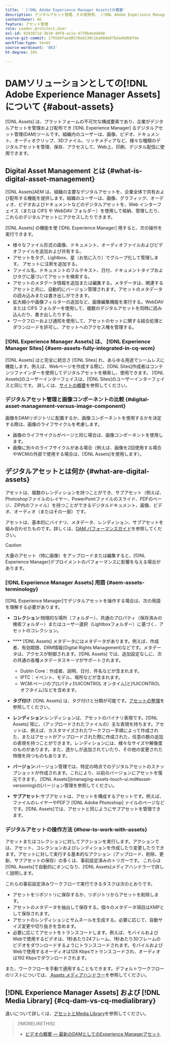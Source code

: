 ```yaml
---
title: ' [!DNL Adobe Experience Manager Assets]の概要'
description: デジタルアセット管理、その使用例、 [!DNL Adobe Experience Manager Asset] 機能について説明します。
contentOwner: AG
feature: アセット管理
role: Leader,Architect,User
exl-id: 9292871d-3b10-49f8-ac1a-4770b4e44048
source-git-commit: 1795b0faed0570e8130c1ba60de07bda49db8fde
workflow-type: tm+mt
source-wordcount: '863'
ht-degree: 34%

---
```


# DAMソリューションとしての[!DNL Adobe Experience Manager Assets]について {#about-assets}

[!DNL Assets] は、プラットフォームの不可欠な構成要素であり、企業がデジタルアセットを管理および配布でき [!DNL Experience Manager] るデジタルアセット管理(DAM)ツールです。組織内のユーザーは、画像、ビデオ、ドキュメント、オーディオクリップ、3Dファイル、リッチメディアなど、様々な種類のデジタルアセットを管理、保存、アクセスして、Web上、印刷、デジタル配信に使用できます。

## Digital Asset Management とは {#what-is-digital-asset-management}

[!DNL Assets]AEM は、組織の主要なデジタルアセットを、企業全体で共有および配布する機能を提供します。組織のユーザーは、画像、グラフィック、オーディオ、ビデオおよびドキュメントなどのデジタルアセットを、Web インターフェイス（または CIFS や WebDAV フォルダー）を使用して格納、管理したり、これらのデジタルアセットにアクセスしたりできます。

[!DNL Assets] の機能を使 [!DNL Experience Manager] 用すると、次の操作を実行できます。

* 様々なファイル形式の画像、ドキュメント、オーディオファイルおよびビデオファイルを追加および共有する。
* アセットをタグ、Lightbox、星（お気に入り）でグループ化して管理します。 アセットに注釈を追加する。
* ファイル名、ドキュメントのフルテキスト、日付、ドキュメントタイプおよびタグに基づいてアセットを検索する。
* アセットのメタデータ情報を追加または編集する。メタデータは、関連するアセットと共に、自動的にバージョン管理されます。アセットのメタデータの読み込みまたは書き出しができます。
* 拡大縮小や画像フィルターの追加など、画像編集機能を実行する。WebDAV または CIFS フォルダーを使用して、複数のデジタルアセットを同時に読み込んだり、書き出したりする。
* ワークフローおよび通知を使用して、アセットのセットに関する結合処理とダウンロードを許可し、アセットへのアクセス権を管理する。

### [!DNL Experience Manager Assets] は、  [!DNL Experience Manager Sites] {#aem-assets-fully-integrated-in-cq-wcm}

[!DNL Assets] はと完全に統合さ [!DNL Sites] れ、あらゆる用途でシームレスに機能します。例えば、Webページを作成する際に、[!DNL Sites]作成者はコンテンツファインダーを使用してデジタルアセットを検索し、使用できます。 [!DNL Assets]のユーザーインターフェイスは、[!DNL Sites]のユーザーインターフェイスと同じです。 詳しくは、[サイトの概要](/help/sites-authoring/qg-page-authoring.md)を参照してください。

<!-- TBD: Update image for branding 

![screen_shot_2012-04-17at15946pm](assets/screen_shot_2012-04-17at15946pm.png) ![screen_shot_2012-04-17at20100pm](assets/screen_shot_2012-04-17at20100pm.png)

Assets managed within [!DNL Experience Manager] DAM can then be accessed via the content finder of WCM:

![screen_shot_2012-04-17at20214pm](assets/screen_shot_2012-04-17at20214pm.png) -->

### デジタルアセット管理と画像コンポーネントの比較 {#digital-asset-management-versus-image-component}

画像をDAMリポジトリに配置するか、画像コンポーネントを使用するかを決定する際は、画像のライフサイクルを考慮します。

* 画像のライフサイクルがページと同じ場合は、画像コンポーネントを使用します。
* 画像に別々のライフサイクルがある場合（例えば、画像を2回使用する場合やWCMの外部で使用する場合は、[!DNL Assets]を使用します）。

## デジタルアセットとは何か {#what-are-digital-assets}

アセットは、複数のレンディションを持つことができ、サブアセット（例えば、Photoshopファイルのレイヤー、PowerPointファイルのスライド、PDFのページ、ZIP内のファイル）を持つことができるデジタルドキュメント、画像、ビデオ、オーディオ（またはその一部）です。

アセットは、基本的にバイナリ、メタデータ、レンディション、サブアセットを組み合わせたものです。詳しくは、[DAM パフォーマンスガイド](https://experienceleague.adobe.com/docs/experience-manager-64/deploying/configuring/assets-performance-sizing.html)を参照してください。

>[!CAUTION]
>
>大量のアセット（特に画像）をアップロードまたは編集すると、[!DNL Experience Manager]デプロイメントのパフォーマンスに影響を与える場合があります。

### [!DNL Experience Manager Assets] 用語 {#aem-assets-terminology}

[!DNL Experience Manager]でデジタルアセットを操作する場合は、次の用語を理解する必要があります。

* **コレクション**:物理的な場所（フォルダー）、共通のプロパティ（保存済みの検索フォルダー）またはユーザー選択（Lightboxフォルダー）に基づく、アセットのコレクション。

* **** [!DNL Assets] メタデータにはメタデータがあります。例えば、作成者、有効期限、DRM情報(Digital Rights Management)などです。メタデータは、アクセスが制御されます。[!DNL Assets] では、追加設定なしに、次の共通の各種メタデータスキーマがサポートされます。

   * Dublin Core：作成者、説明、日付、件名などが含まれます。
   * IPTC：イベント、モデル、場所などが含まれます。
   * WCM:ページのプロパティ[!UICONTROL オンタイム]と[!UICONTROL オフタイム]などを含めます。

* **タグ付け**: [!DNL Assets] は、タグ付けと分類が可能です。[アセットの整理](/help/assets/organize-assets.md)を参照してください。

* **レンディション**:レンディションは、アセットのバイナリ表現です。[!DNL Assets] 常に、（アップロードされたファイルの）主な表現を持ちます。アセットは、例えば、カスタマイズされたワークフロー手順によって作成された、またはアセットがアップロードされた際に作成された、任意の数の追加の表現を持つことができます。レンディションには、様々なサイズや解像度のものがあります。また、透かしが追加されていたり、その他の変更された特徴を持つものもあります。

* **バージョン**:バージョン管理では、特定の時点でのデジタルアセットのスナップショットが作成されます。これにより、以前のバージョンにアセットを復元できます。 [!DNL Assets]](managing-assets-touch-ui.md#asset-versioning)の[バージョン管理を参照してください。

* **サブアセット**:サブアセットは、アセットを構成するアセットです。例えば、ファイルのレイヤーやPDFフ [!DNL Adobe Photoshop] ァイルのページなどです。[!DNL Assets]では、アセットと同じようにサブアセットを管理できます。

### デジタルアセットの操作方法 {#how-to-work-with-assets}

アセットまたはコレクションに対してアクションを実行します。アクションでは、アセット、コレクションおよびレンディションを作成したり変更したりできます。アセットに対して実行する基本的なアクション（アップロード、削除、更新、サブアセットの保存）の多くは、事前設定済みのトリガーです。 これらは[!DNL Assets]で自動的にオンになり、[!DNL Assets]メディアハンドラーで詳しく説明します。

これらの事前設定済みワークフローで実行できるタスクは次のとおりです。

* アセットをリポジトリに保存するか、リポジトリからアセットを削除します。
* アセットのメタデータを抽出して保存する。個々のメタデータ項目はXMPとして保存されます。
* アセットのレンディションとサムネールを生成する。必要に応じて、自動サイズ変更や切り抜きを含めます。
* 必要に応じてアセットをトランスコードします。例えば、モバイルおよびWebで使用するビデオは、1秒あたり24フレーム、1秒あたり30フレームのビデオをダウンロードするようにトランスコードされます。モバイルおよびWebで使用するオーディオは128 Kbpsでトランスコードされ、オーディオは192 Kbpsでダウンロードされます。

また、ワークフローを手動で適用することもできます。デフォルトワークフローのリストについては、[ Assets メディアハンドラー](media-handlers.md)を参照してください。

## [!DNL Experience Manager Assets] および [!DNL Media Library] {#cq-dam-vs-cq-medialibrary}

違いについて詳しくは、[アセットとMedia Library](medialibrary.md)を参照してください。

>[!MORELIKETHIS]
>
>* [ビデオの概要 — 最新のDAMとしてのExperience Managerアセット](https://www.youtube.com/watch?v=PBwQqZgC-yo)

